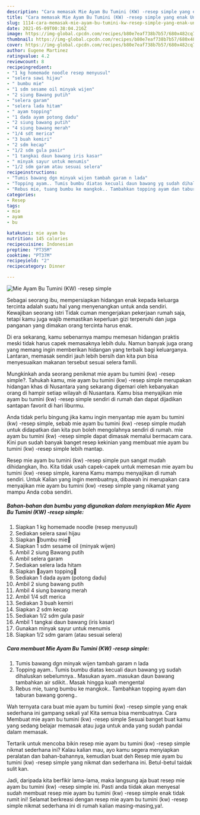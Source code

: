 ```yaml
---
description: "Cara memasak Mie Ayam Bu Tumini (KW) -resep simple yang enak Untuk Jualan"
title: "Cara memasak Mie Ayam Bu Tumini (KW) -resep simple yang enak Untuk Jualan"
slug: 1114-cara-memasak-mie-ayam-bu-tumini-kw-resep-simple-yang-enak-untuk-jualan
date: 2021-05-09T00:38:04.216Z
image: https://img-global.cpcdn.com/recipes/b80e7eaf738b7b57/680x482cq70/mie-ayam-bu-tumini-kw-resep-simple-foto-resep-utama.jpg
thumbnail: https://img-global.cpcdn.com/recipes/b80e7eaf738b7b57/680x482cq70/mie-ayam-bu-tumini-kw-resep-simple-foto-resep-utama.jpg
cover: https://img-global.cpcdn.com/recipes/b80e7eaf738b7b57/680x482cq70/mie-ayam-bu-tumini-kw-resep-simple-foto-resep-utama.jpg
author: Eugene Martinez
ratingvalue: 4.2
reviewcount: 8
recipeingredient:
- "1 kg homemade noodle resep menyusul"
- "selera sawi hijau"
- " bumbu mie"
- "1 sdm sesame oil minyak wijen"
- "2 siung Bawang putih"
- "selera garam"
- "selera lada hitam"
- " ayam topping"
- "1 dada ayam potong dadu"
- "2 siung bawang putih"
- "4 siung bawang merah"
- "1/4 sdt merica"
- "3 buah kemiri"
- "2 sdm kecap"
- "1/2 sdm gula pasir"
- "1 tangkai daun bawang iris kasar"
- " minyak sayur untuk menumis"
- "1/2 sdm garam atau sesuai selera"
recipeinstructions:
- "Tumis bawang dgn minyak wijen tambah garam n lada"
- "Topping ayam.. Tumis bumbu diatas kecuali daun bawang yg sudah dihaluskan sebelumnya.. Masukan ayam..masukan daun bawang tambahkan air sdikit.. Masak hingga kuah mengental"
- "Rebus mie, tuang bumbu ke mangkok.. Tambahkan topping ayam dan taburan bawang goreng.."
categories:
- Resep
tags:
- mie
- ayam
- bu

katakunci: mie ayam bu 
nutrition: 145 calories
recipecuisine: Indonesian
preptime: "PT35M"
cooktime: "PT37M"
recipeyield: "2"
recipecategory: Dinner

---
```



![Mie Ayam Bu Tumini (KW) -resep simple](https://img-global.cpcdn.com/recipes/b80e7eaf738b7b57/680x482cq70/mie-ayam-bu-tumini-kw-resep-simple-foto-resep-utama.jpg)

Sebagai seorang ibu, mempersiapkan hidangan enak kepada keluarga tercinta adalah suatu hal yang menyenangkan untuk anda sendiri. Kewajiban seorang istri Tidak cuman mengerjakan pekerjaan rumah saja, tetapi kamu juga wajib memastikan keperluan gizi terpenuhi dan juga panganan yang dimakan orang tercinta harus enak.

Di era  sekarang, kamu sebenarnya mampu memesan hidangan praktis meski tidak harus capek memasaknya lebih dulu. Namun banyak juga orang yang memang ingin memberikan hidangan yang terbaik bagi keluarganya. Lantaran, memasak sendiri jauh lebih bersih dan kita pun bisa menyesuaikan makanan tersebut sesuai selera famili. 



Mungkinkah anda seorang penikmat mie ayam bu tumini (kw) -resep simple?. Tahukah kamu, mie ayam bu tumini (kw) -resep simple merupakan hidangan khas di Nusantara yang sekarang digemari oleh kebanyakan orang di hampir setiap wilayah di Nusantara. Kamu bisa menyajikan mie ayam bu tumini (kw) -resep simple sendiri di rumah dan dapat dijadikan santapan favorit di hari liburmu.

Anda tidak perlu bingung jika kamu ingin menyantap mie ayam bu tumini (kw) -resep simple, sebab mie ayam bu tumini (kw) -resep simple mudah untuk didapatkan dan kita pun boleh mengolahnya sendiri di rumah. mie ayam bu tumini (kw) -resep simple dapat dimasak memalui bermacam cara. Kini pun sudah banyak banget resep kekinian yang membuat mie ayam bu tumini (kw) -resep simple lebih mantap.

Resep mie ayam bu tumini (kw) -resep simple pun sangat mudah dihidangkan, lho. Kita tidak usah capek-capek untuk memesan mie ayam bu tumini (kw) -resep simple, karena Kamu mampu menyajikan di rumah sendiri. Untuk Kalian yang ingin membuatnya, dibawah ini merupakan cara menyajikan mie ayam bu tumini (kw) -resep simple yang nikamat yang mampu Anda coba sendiri.

<!--inarticleads1-->

##### Bahan-bahan dan bumbu yang digunakan dalam menyiapkan Mie Ayam Bu Tumini (KW) -resep simple:

1. Siapkan 1 kg homemade noodle (resep menyusul)
1. Sediakan selera sawi hijau
1. Siapkan  🐔bumbu mie🐔
1. Siapkan 1 sdm sesame oil (minyak wijen)
1. Ambil 2 siung Bawang putih
1. Ambil selera garam
1. Sediakan selera lada hitam
1. Siapkan  🐔ayam topping🐔
1. Sediakan 1 dada ayam (potong dadu)
1. Ambil 2 siung bawang putih
1. Ambil 4 siung bawang merah
1. Ambil 1/4 sdt merica
1. Sediakan 3 buah kemiri
1. Siapkan 2 sdm kecap
1. Sediakan 1/2 sdm gula pasir
1. Ambil 1 tangkai daun bawang (iris kasar)
1. Gunakan  minyak sayur untuk menumis
1. Siapkan 1/2 sdm garam (atau sesuai selera)




<!--inarticleads2-->

##### Cara membuat Mie Ayam Bu Tumini (KW) -resep simple:

1. Tumis bawang dgn minyak wijen tambah garam n lada
1. Topping ayam.. Tumis bumbu diatas kecuali daun bawang yg sudah dihaluskan sebelumnya.. Masukan ayam..masukan daun bawang tambahkan air sdikit.. Masak hingga kuah mengental
1. Rebus mie, tuang bumbu ke mangkok.. Tambahkan topping ayam dan taburan bawang goreng..




Wah ternyata cara buat mie ayam bu tumini (kw) -resep simple yang enak sederhana ini gampang sekali ya! Kita semua bisa membuatnya. Cara Membuat mie ayam bu tumini (kw) -resep simple Sesuai banget buat kamu yang sedang belajar memasak atau juga untuk anda yang sudah pandai dalam memasak.

Tertarik untuk mencoba bikin resep mie ayam bu tumini (kw) -resep simple nikmat sederhana ini? Kalau kalian mau, ayo kamu segera menyiapkan peralatan dan bahan-bahannya, kemudian buat deh Resep mie ayam bu tumini (kw) -resep simple yang nikmat dan sederhana ini. Betul-betul taidak sulit kan. 

Jadi, daripada kita berfikir lama-lama, maka langsung aja buat resep mie ayam bu tumini (kw) -resep simple ini. Pasti anda tiidak akan menyesal sudah membuat resep mie ayam bu tumini (kw) -resep simple enak tidak rumit ini! Selamat berkreasi dengan resep mie ayam bu tumini (kw) -resep simple nikmat sederhana ini di rumah kalian masing-masing,ya!.

